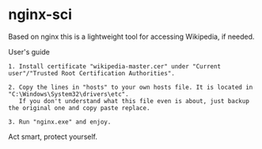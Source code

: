 # nginx-sci
Based on nginx this is a lightweight tool for accessing Wikipedia, if needed.

User's guide

    1. Install certificate "wikipedia-master.cer" under "Current user"/"Trusted Root Certification Authorities".
    
    2. Copy the lines in "hosts" to your own hosts file. It is located in "C:\Windows\System32\drivers\etc".
       If you don't understand what this file even is about, just backup the original one and copy paste replace.
       
    3. Run "nginx.exe" and enjoy.
    
Act smart, protect yourself.
